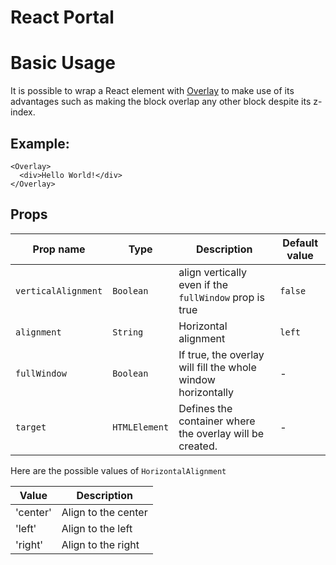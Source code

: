 # React Portal

# Basic Usage

It is possible to wrap a React element with [Overlay](https://github.com/vtex-apps/react-portal/blob/master/react/Overlay.tsx) to make use of its advantages such as making the block overlap any other block despite its z-index.

## Example:

```
<Overlay>
  <div>Hello World!</div>
</Overlay>
```

## Props

| Prop name           | Type          | Description                                                  | Default value |
| ------------        | ------------- | ------------------------------------------------------------ | ------------- |
| `verticalAlignment` | `Boolean`     | align vertically even if the `fullWindow` prop is true       | `false`       |
| `alignment`         | `String`      | Horizontal alignment                                         | `left`        |
| `fullWindow`        | `Boolean`     | If true, the overlay will fill the whole window horizontally | -             |
| `target`            | `HTMLElement` | Defines the container where the overlay will be created.     | -             |
Here are the possible values of `HorizontalAlignment`

| Value    | Description         |
| -------- | ------------------- |
| 'center' | Align to the center |
| 'left'   | Align to the left   |
| 'right'  | Align to the right  |
